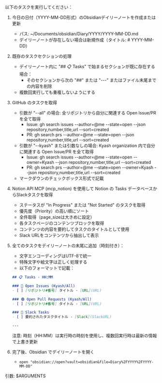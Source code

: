 以下のタスクを実行してください：

1. 今日の日付（YYYY-MM-DD形式）のObsidianデイリーノートを作成または更新
   - パス: ~/Documents/obsidian/Diary/YYYY/YYYY-MM-DD.md
   - デイリーノートが存在しない場合は新規作成（タイトル: # YYYY-MM-DD）

2. 既存のタスクセクションの処理
   - デイリーノート内に "## 📋 Tasks" で始まるセクションが既に存在する場合：
     - そのセクションから次の "##" または "---" またはファイル末尾までの内容を削除
   - 複数回実行しても重複しないようにする

3. GitHub のタスクを取得
   - 引数が "--all" の場合: 全リポジトリから自分に関連する Open Issue/PR を全て取得
     - Issue: gh search issues --author=@me --state=open --json repository,number,title,url --sort=created
     - PR: gh search prs --author=@me --state=open --json repository,number,title,url --sort=created
   - 引数が "--kyash" または引数なしの場合: Kyash organization 内で自分に関連する Open Issue/PR を全て取得
     - Issue: gh search issues --author=@me --state=open --owner=Kyash --json repository,number,title,url --sort=created
     - PR: gh search prs --author=@me --state=open --owner=Kyash --json repository,number,title,url --sort=created
   - マークダウンのチェックボックス形式で記載

4. Notion API MCP (mcp_notion) を使用して Notion の Tasks データベースからSlackタスクを取得
   - ステータスが "In Progress" または "Not Started" のタスクを取得
   - 優先度（Priority）の高い順にソート
   - 全件取得（page_sizeは大きめに設定）
   - 各タスクページのコンテンツブロックを取得
   - コンテンツの内容を要約してタスクのタイトルとして使用
   - Slack URLをコンテンツから抽出して表示

5. 全てのタスクをデイリーノートの末尾に追加（時刻付き）：
   - 文字エンコーディングはUTF-8で統一
   - 特殊文字や絵文字は正しく処理する
   - 以下のフォーマットで記載：
   ```markdown
   ## 📋 Tasks - HH:MM
   
   ### 🔵 Open Issues (Kyash/All)
   - [ ] [リポジトリ#番号] タイトル - [URL](URL)
   
   ### 🟢 Open Pull Requests (Kyash/All)  
   - [ ] [リポジトリ#番号] タイトル - [URL](URL)
   
   ### 💬 Slack Tasks
   - [ ] 要約されたタスクタイトル - [Slack](SlackURL)
   
   ---
   ```
   
   注意: 時刻（HH:MM）は実行時の時刻を使用し、複数回実行時は最新の情報で上書き更新

6. 完了後、Obsidian でデイリーノートを開く
   - `open "obsidian://open?vault=obsidian&file=Diary%2FYYYY%2FYYYY-MM-DD"`

引数: $ARGUMENTS